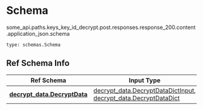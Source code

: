 # Schema
some_api.paths.keys_key_id_decrypt.post.responses.response_200.content.application_json.schema
```
type: schemas.Schema
```

## Ref Schema Info
Ref Schema | Input Type | Output Type
---------- | ---------- | -----------
[**decrypt_data.DecryptData**](../../../../../../../../components/schema/decrypt_data.md) | [decrypt_data.DecryptDataDictInput](../../../../../../../../components/schema/decrypt_data.md#decryptdatadictinput), [decrypt_data.DecryptDataDict](../../../../../../../../components/schema/decrypt_data.md#decryptdatadict) | [decrypt_data.DecryptDataDict](../../../../../../../../components/schema/decrypt_data.md#decryptdatadict)
